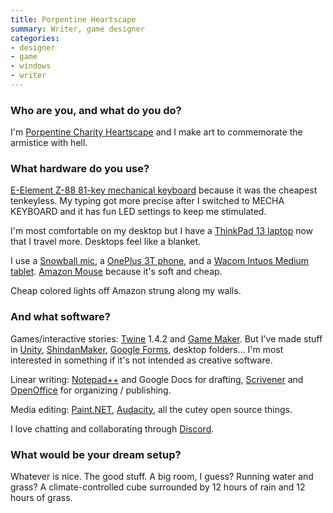 ```yaml
---
title: Porpentine Heartscape
summary: Writer, game designer
categories:
- designer
- game
- windows
- writer
---
```


### Who are you, and what do you do?

I'm [Porpentine Charity Heartscape](http://slimedaughter.com/ "Porpentine's website.") and I make art to commemorate the armistice with hell.

### What hardware do you use?

[E-Element Z-88 81-key mechanical keyboard][z-88] because it was the cheapest tenkeyless. My typing got more precise after I switched to MECHA KEYBOARD and it has fun LED settings to keep me stimulated.

I'm most comfortable on my desktop but I have a [ThinkPad 13 laptop][thinkpad-13] now that I travel more. Desktops feel like a blanket.

I use a [Snowball mic][snowball], a [OnePlus 3T phone][3t], and a [Wacom Intuos Medium tablet][intuos]. [Amazon Mouse][3-button-usb-wired-mouse] because it's soft and cheap.

Cheap colored lights off Amazon strung along my walls.

### And what software?

Games/interactive stories: [Twine][] 1.4.2 and [Game Maker][game-maker]. But I've made stuff in [Unity][], [ShindanMaker][], [Google Forms][google-docs], desktop folders... I'm most interested in something if it's not intended as creative software.

Linear writing: [Notepad++][notepad-plusplus] and Google Docs for drafting, [Scrivener][] and [OpenOffice][] for organizing / publishing.

Media editing: [Paint.NET][], [Audacity][], all the cutey open source things.

I love chatting and collaborating through [Discord][].

### What would be your dream setup?

Whatever is nice. The good stuff. A big room, I guess? Running water and grass? A climate-controlled cube surrounded by 12 hours of rain and 12 hours of grass.

[3-button-usb-wired-mouse]: https://www.amazon.com/AmazonBasics-3-Button-Wired-Mouse-Black/dp/B005EJH6RW/ "A basic 3 button mouse."
[3t]: https://en.wikipedia.org/wiki/OnePlus_3T "A 5.5 inch Android smartphone."
[intuos]: https://www.wacom.com/en-us/products/pen-tablets/intuos "A pen tablet."
[snowball]: http://bluemic.com/snowball/ "A USB microphone."
[thinkpad-13]: http://shop.lenovo.com/us/en/laptops/thinkpad/13-series/13-windows/ "A 13.3 inch PC laptop."
[z-88]: https://www.amazon.com/Element-Water-Proof-Mechanical-Keyboard-Anti-Ghost/dp/B01MRI44N0/ "A waterproof mechanical keyboard."
[audacity]: https://sourceforge.net/projects/audacity/ "An open-source, cross-platform audio editor."
[discord]: https://discordapp.com/ "A voice and text chat service."
[game-maker]: https://www.yoyogames.com/studio "A game creation GUI for Windows."
[google-docs]: https://en.wikipedia.org/wiki/Google_Docs "A web-based office suite."
[notepad-plusplus]: https://notepad-plus-plus.org/ "A free text/code editor for Windows."
[openoffice]: http://www.openoffice.org/ "An open-source office suite."
[paint.net]: https://www.getpaint.net/index.html "An image editor for Windows."
[scrivener]: http://literatureandlatte.com/scrivener.php "A Mac text editor aimed at writers."
[shindanmaker]: https://en.shindanmaker.com/ "A web service that gives you a diagnosis based on your name."
[twine]: http://twinery.org/ "A tool for creating non-linear stories."
[unity]: https://unity3d.com/unity/ "A cross-platform game development tool."
